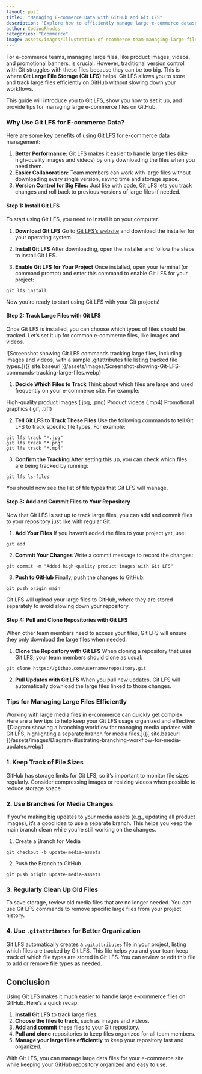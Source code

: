 ```yaml
---
layout: post
title:  "Managing E-commerce Data with GitHub and Git LFS"
description: 'Explore how to efficiently manage large e-commerce datasets using GitHub and Git LFS, ensuring seamless version control and storage optimization.'
author: CodingRhodes
categories: "Ecommerce"
image: assets/images/Illustration-of-ecommerce-team-managing-large-files-with-Git-and-Git-LFS.webp
---
```

For e-commerce teams, managing large files, like product images, videos, and promotional banners, is crucial. However, traditional version control with Git struggles with these files because they can be too big. This is where **Git Large File Storage (Git LFS)** helps. Git LFS allows you to store and track large files efficiently on GitHub without slowing down your workflows.

This guide will introduce you to Git LFS, show you how to set it up, and provide tips for managing large e-commerce files on GitHub.

### Why Use Git LFS for E-commerce Data?
Here are some key benefits of using Git LFS for e-commerce data management:

1. **Better Performance:** Git LFS makes it easier to handle large files (like high-quality images and videos) by only downloading the files when you need them.
2. **Easier Collaboration:** Team members can work with large files without downloading every single version, saving time and storage space.
3. **Version Control for Big Files:** Just like with code, Git LFS lets you track changes and roll back to previous versions of large files if needed.

#### Step 1: Install Git LFS
To start using Git LFS, you need to install it on your computer.

1. **Download Git LFS**
Go to [Git LFS’s website](https://git-lfs.com) and download the installer for your operating system.

2. **Install Git LFS**
After downloading, open the installer and follow the steps to install Git LFS.

3. **Enable Git LFS for Your Project**
Once installed, open your terminal (or command prompt) and enter this command to enable Git LFS for your project:


```
git lfs install
```
Now you’re ready to start using Git LFS with your Git projects!

#### Step 2: Track Large Files with Git LFS
Once Git LFS is installed, you can choose which types of files should be tracked. Let’s set it up for common e-commerce files, like images and videos.

![Screenshot showing Git LFS commands tracking large files, including images and videos, with a sample .gitattributes file listing tracked file types.]({{ site.baseurl }}/assets/images/Screenshot-showing-Git-LFS-commands-tracking-large-files.webp)

1. **Decide Which Files to Track**
Think about which files are large and used frequently on your e-commerce site. For example:

High-quality product images (.jpg, .png)
Product videos (.mp4)
Promotional graphics (.gif, .tiff)

2. **Tell Git LFS to Track These Files**
Use the following commands to tell Git LFS to track specific file types. For example:


```
git lfs track "*.jpg"
git lfs track "*.png"
git lfs track "*.mp4"
```

3. **Confirm the Tracking**
After setting this up, you can check which files are being tracked by running:


```
git lfs ls-files
```
You should now see the list of file types that Git LFS will manage.

#### Step 3: Add and Commit Files to Your Repository
Now that Git LFS is set up to track large files, you can add and commit files to your repository just like with regular Git.

1. **Add Your Files**
If you haven’t added the files to your project yet, use:

```
git add .
```

2. **Commit Your Changes**
Write a commit message to record the changes:


```
git commit -m "Added high-quality product images with Git LFS"
```

3. **Push to GitHub**
Finally, push the changes to GitHub:

```
git push origin main
```

Git LFS will upload your large files to GitHub, where they are stored separately to avoid slowing down your repository.

#### Step 4: Pull and Clone Repositories with Git LFS
When other team members need to access your files, Git LFS will ensure they only download the large files when needed.

1. **Clone the Repository with Git LFS**
When cloning a repository that uses Git LFS, your team members should clone as usual:


```
git clone https://github.com/username/repository.git
```

2. **Pull Updates with Git LFS**
When you pull new updates, Git LFS will automatically download the large files linked to those changes.

### Tips for Managing Large Files Efficiently
Working with large media files in e-commerce can quickly get complex. Here are a few tips to help keep your Git LFS usage organized and effective:
![Diagram showing a branching workflow for managing media updates with Git LFS, highlighting a separate branch for media files.]({{ site.baseurl }}/assets/images/Diagram-illustrating-branching-workflow-for-media-updates.webp)

### 1. Keep Track of File Sizes
GitHub has storage limits for Git LFS, so it’s important to monitor file sizes regularly. Consider compressing images or resizing videos when possible to reduce storage space.

### 2. Use Branches for Media Changes
If you’re making big updates to your media assets (e.g., updating all product images), it’s a good idea to use a separate branch. This helps you keep the main branch clean while you’re still working on the changes.

1. Create a Branch for Media
```
git checkout -b update-media-assets
```

2. Push the Branch to GitHub
```
git push origin update-media-assets
```

### 3. Regularly Clean Up Old Files
To save storage, review old media files that are no longer needed. You can use Git LFS commands to remove specific large files from your project history.

### 4. Use `.gitattributes` for Better Organization
Git LFS automatically creates a `.gitattributes` file in your project, listing which files are tracked by Git LFS. This file helps you and your team keep track of which file types are stored in Git LFS. You can review or edit this file to add or remove file types as needed.

## Conclusion
Using Git LFS makes it much easier to handle large e-commerce files on GitHub. Here’s a quick recap:

1. **Install Git LFS** to track large files.
2. **Choose the files to track**, such as images and videos.
3. **Add and commit** these files to your Git repository.
4. **Pull and clone** repositories to keep files organized for all team members.
5. **Manage your large files efficiently** to keep your repository fast and organized.

With Git LFS, you can manage large data files for your e-commerce site while keeping your GitHub repository organized and easy to use.



